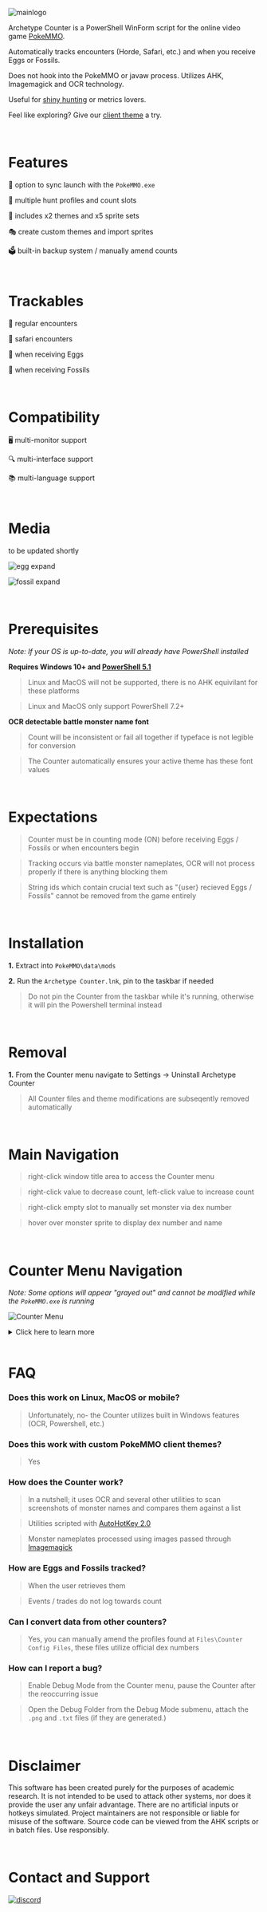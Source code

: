 ![mainlogo](https://cdn.discordapp.com/attachments/894130957588766770/995035312592015420/archetype.png)

Archetype Counter is a PowerShell WinForm script for the online video game [PokeMMO](https://pokemmo.com/).

Automatically tracks encounters (Horde, Safari, etc.) and when you receive Eggs or Fossils.
 
Does not hook into the PokeMMO or javaw process. Utilizes AHK, Imagemagick and OCR technology.

Useful for [shiny hunting](https://pokemondb.net/pokedex/shiny) or metrics lovers. 

Feel like exploring? Give our [client theme](https://github.com/ssjshields/archetype#readme) a try.

&nbsp;
# Features
🚀 option to sync launch with the `PokeMMO.exe`

📝 multiple hunt profiles and count slots

🎨 includes x2 themes and x5 sprite sets

🎭 create custom themes and import sprites

🗳️ built-in backup system / manually amend counts

&nbsp;
# Trackables
🍃 regular encounters

🦥 safari encounters 

🐣 when receiving Eggs

🦣 when receiving Fossils

&nbsp;
# Compatibility
🖥️ multi-monitor support

🔍 multi-interface support

📚 multi-language support

&nbsp;
# Media
to be updated shortly

![egg expand](https://github.com/ssjshields/archetype-counter/assets/88489119/03bff079-4e46-4f1c-8fc3-9204863b1bd1)

![fossil expand](https://github.com/ssjshields/archetype-counter/assets/88489119/0034da2d-853b-42e7-9548-a0eab426b89b)


&nbsp;
# Prerequisites

*Note: If your OS is up-to-date, you will already have PowerShell installed*

**Requires Windows 10+ and [PowerShell 5.1](https://docs.microsoft.com/en-us/powershell/scripting/install/installing-powershell?view=powershell-7.2)**

> Linux and MacOS will not be supported, there is no AHK equivilant for these platforms

> Linux and MacOS only support PowerShell 7.2+

**OCR detectable battle monster name font**

> Count will be inconsistent or fail all together if typeface is not legible for conversion

> The Counter automatically ensures your active theme has these font values

&nbsp;
# Expectations
> Counter must be in counting mode (ON) before receiving Eggs / Fossils or when encounters begin

> Tracking occurs via battle monster nameplates, OCR will not process properly if there is anything blocking them

> String ids which contain crucial text such as "{user} recieved Eggs / Fossils" cannot be removed from the game entirely

&nbsp;
# Installation
**1.** Extract into `PokeMMO\data\mods`

**2.** Run the `Archetype Counter.lnk`, pin to the taskbar if needed

> Do not pin the Counter from the taskbar while it's running, otherwise it will pin the Powershell terminal instead

&nbsp;
# Removal
**1.** From the Counter menu navigate to Settings → Uninstall Archetype Counter

> All Counter files and theme modifications are subseqently removed automatically

&nbsp;
# Main Navigation
> right-click window title area to access the Counter menu

> right-click value to decrease count, left-click value to increase count

> right-click empty slot to manually set monster via dex number

> hover over monster sprite to display dex number and name 

&nbsp;
# Counter Menu Navigation
*Note: Some options will appear "grayed out" and cannot be modified while the `PokeMMO.exe` is running*

![Counter Menu](https://github.com/ssjshields/archetype-counter/assets/88489119/aac25da5-c6b5-4e34-832d-e9903b3a17e2)

<details>
  <summary>Click here to learn more</summary>
&nbsp;

### Language
> Select PokeMMO client language for OCR to detect

### Theme Selector
> Choose Counter themes and or collapsed mode 

### Sprite Selector
> Choose between several different monster sprite sets

### Detection Selector
> Choose the amount of monsters to track at one given time

### Reset selector
> Clear seen monsters from specific slot, Egg or Fossil count

### Counter Mode
> Choose between expanded (with Egg), expanded (with Fossil), collapsed (encounters), collapsed (with Egg), or collapsed (with Fossil)

### Hunt Profiles
> Choose or rename up to 10 different Counter profiles

### Backup
> Save the Counter in its current state to avoid possible lost config data, daily backup is automatic

### Support
> Seek assistance or report a bug

### Settings

> Set whether the Counter retains priority over the PokeMMO window or not

> Ignore the Windows operating system language (use when the operating system language does not match in-game language.)

> Uninstall Archetype Counter and its dependencies 

### Total Current Counts
> Displays the count between all seen monsters for a total count 

### Debug Mode
> Outputs data in the form of `.png` and `.txt` files for error reporting

> Open the debug file directory
</details>
&nbsp;

# FAQ
### Does this work on Linux, MacOS or mobile?
> Unfortunately, no- the Counter utilizes built in Windows features (OCR, Powershell, etc.)

### Does this work with custom PokeMMO client themes?
> Yes

### How does the Counter work?
> In a nutshell; it uses OCR and several other utilities to scan screenshots of monster names and compares them against a list

> Utilities scripted with [AutoHotKey 2.0](https://www.autohotkey.com/)

> Monster nameplates processed using images passed through [Imagemagick](https://imagemagick.org/index.php)

### How are Eggs and Fossils tracked?
> When the user retrieves them

> Events / trades do not log towards count


### Can I convert data from other counters?
> Yes, you can manually amend the profiles found at `Files\Counter Config Files`, these files utilize official dex numbers

### How can I report a bug?
> Enable Debug Mode from the Counter menu, pause the Counter after the reoccurring issue

> Open the Debug Folder from the Debug Mode submenu, attach the `.png` and `.txt` files (if they are generated.)
</details>

&nbsp;
# Disclaimer
This software has been created purely for the purposes of academic research. It is not intended to be used to attack other systems, nor does it provide the user any unfair advantage. There are no artificial inputs or hotkeys simulated. Project maintainers are not responsible or liable for misuse of the software. Source code can be viewed from the AHK scripts or in batch files. Use responsibly.

&nbsp;
# Contact and Support
[![discord](https://assets-global.website-files.com/6257adef93867e50d84d30e2/62594fddd654fc29fcc07359_cb48d2a8d4991281d7a6a95d2f58195e.svg)](https://discord.gg/rYg7ntqQRY)

